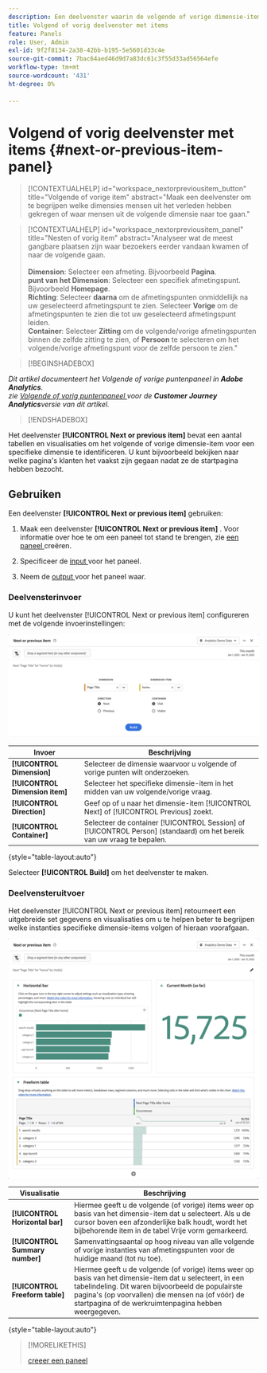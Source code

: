 ```yaml
---
description: Een deelvenster waarin de volgende of vorige dimensie-items voor een specifieke dimensie worden weergegeven.
title: Volgend of vorig deelvenster met items
feature: Panels
role: User, Admin
exl-id: 9f2f8134-2a38-42bb-b195-5e5601d33c4e
source-git-commit: 7bac64aed46d9d7a83dc61c3f55d33ad56564efe
workflow-type: tm+mt
source-wordcount: '431'
ht-degree: 0%

---
```


# Volgend of vorig deelvenster met items {#next-or-previous-item-panel}

<!-- markdownlint-disable MD034 -->

>[!CONTEXTUALHELP]
>id="workspace_nextorpreviousitem_button"
>title="Volgende of vorige item"
>abstract="Maak een deelvenster om te begrijpen welke dimensies mensen uit het verleden hebben gekregen of waar mensen uit de volgende dimensie naar toe gaan."

<!-- markdownlint-disable MD034 -->

<!-- markdownlint-disable MD034 -->

>[!CONTEXTUALHELP]
>id="workspace_nextorpreviousitem_panel"
>title="Nesten of vorig item"
>abstract="Analyseer wat de meest gangbare plaatsen zijn waar bezoekers eerder vandaan kwamen of naar de volgende gaan.<br/><br/>**Dimension**: Selecteer een afmeting. Bijvoorbeeld **Pagina**.<br/>**punt van het Dimension**: Selecteer een specifiek afmetingspunt. Bijvoorbeeld **Homepage**.<br/>**Richting**: Selecteer **daarna** om de afmetingspunten onmiddellijk na uw geselecteerd afmetingspunt te zien. Selecteer **Vorige** om de afmetingspunten te zien die tot uw geselecteerd afmetingspunt leiden.<br/>**Container**: Selecteer **Zitting** om de volgende/vorige afmetingspunten binnen de zelfde zitting te zien, of **Persoon** te selecteren om het volgende/vorige afmetingspunt voor de zelfde persoon te zien."

<!-- markdownlint-enable MD034 -->

>[!BEGINSHADEBOX]

*Dit artikel documenteert het Volgende of vorige puntenpaneel in **Adobe Analytics**.<br/> zie [ Volgende of vorig puntenpaneel ](https://experienceleague.adobe.com/en/docs/analytics/analyze/analysis-workspace/panels/next-previous) voor de **Customer Journey Analytics**versie van dit artikel.*

>[!ENDSHADEBOX]

Het deelvenster **[!UICONTROL Next or previous item]** bevat een aantal tabellen en visualisaties om het volgende of vorige dimensie-item voor een specifieke dimensie te identificeren. U kunt bijvoorbeeld bekijken naar welke pagina&#39;s klanten het vaakst zijn gegaan nadat ze de startpagina hebben bezocht.

## Gebruiken

Een deelvenster **[!UICONTROL Next or previous item]** gebruiken:

1. Maak een deelvenster **[!UICONTROL Next or previous item]** . Voor informatie over hoe te om een paneel tot stand te brengen, zie [ een paneel ](panels.md#create-a-panel) creëren.

1. Specificeer de [ input ](#panel-input) voor het paneel.

1. Neem de [ output ](#panel-output) voor het paneel waar.

### Deelvensterinvoer

U kunt het deelvenster [!UICONTROL Next or previous item] configureren met de volgende invoerinstellingen:

![ Volgende of vorige puntenpaneel ](assets/next-or-previous-item.png)

| Invoer | Beschrijving |
| --- | --- |
| **[!UICONTROL Dimension]** | Selecteer de dimensie waarvoor u volgende of vorige punten wilt onderzoeken. |
| **[!UICONTROL Dimension item]** | Selecteer het specifieke dimensie-item in het midden van uw volgende/vorige vraag. |
| **[!UICONTROL Direction]** | Geef op of u naar het dimensie-item [!UICONTROL Next] of [!UICONTROL Previous] zoekt. |
| **[!UICONTROL Container]** | Selecteer de container [!UICONTROL Session] of [!UICONTROL Person] (standaard) om het bereik van uw vraag te bepalen. |

{style="table-layout:auto"}

Selecteer **[!UICONTROL Build]** om het deelvenster te maken.

### Deelvensteruitvoer

Het deelvenster [!UICONTROL Next or previous item] retourneert een uitgebreide set gegevens en visualisaties om u te helpen beter te begrijpen welke instanties specifieke dimensie-items volgen of hieraan voorafgaan.


![ Volgende/Vorige paneeloutput ](assets/next-or-previous-item-output.png)


| Visualisatie | Beschrijving |
| --- | --- |
| **[!UICONTROL Horizontal bar]** | Hiermee geeft u de volgende (of vorige) items weer op basis van het dimensie-item dat u selecteert. Als u de cursor boven een afzonderlijke balk houdt, wordt het bijbehorende item in de tabel Vrije vorm gemarkeerd. |
| **[!UICONTROL Summary number]** | Samenvattingsaantal op hoog niveau van alle volgende of vorige instanties van afmetingspunten voor de huidige maand (tot nu toe). |
| **[!UICONTROL Freeform table]** | Hiermee geeft u de volgende (of vorige) items weer op basis van het dimensie-item dat u selecteert, in een tabelindeling. Dit waren bijvoorbeeld de populairste pagina&#39;s (op voorvallen) die mensen na (of vóór) de startpagina of de werkruimtenpagina hebben weergegeven. |

{style="table-layout:auto"}


>[!MORELIKETHIS]
>
>[ creeer een paneel ](/help//analyze/analysis-workspace/c-panels/panels.md#create-a-panel)
>

<!--
# Next or previous item panel

This panel contains a number of tables and visualizations to easily identify the next or previous dimension item for a specific dimension. For example, you might want to explore which pages customers went to most often after they visited the Home page.

## Access the panel

You can access the panel from within [!UICONTROL Reports] or within [!UICONTROL Workspace].

| Access point | Description |
| --- | --- |
| [!UICONTROL Reports] | <ul><li>The panel is already dropped into a project.</li><li>The left rail is collapsed.</li><li>If you selected [!UICONTROL Next page], default settings have already been applied, such as [!UICONTROL Page] for [!UICONTROL Dimension], and the top page as the [!UICONTROL Dimension Item], [!UICONTROL Next] for [!UICONTROL Direction] and [!UICONTROL Visit] for [!UICONTROL Container]. You can modify all these settings.</li></ul>![Next/Previous panel](assets/next-previous.png)|
| Workspace | Create a new project and select the Panel icon in the left rail. Then drag the [!UICONTROL Next or previous item] panel above the Freeform table. Notice that the [!UICONTROL Dimension] and [!UICONTROL Dimension Item] fields are left blank. Select a dimension from the drop-down list. [!UICONTROL Dimension items] are populated based on the [!UICONTROL dimension] you chose. The top dimension item gets added, but you can select a different item. The defaults are Next and Visitor. Again, you can modify these as well.<p>![Next/Previous panel](assets/next-previous2.png) |

{style="table-layout:auto"}

## Panel Inputs {#Input}

You can configure the [!UICONTROL Next or previous item] panel panel using these input settings:

| Setting | Description |
| --- | --- |
| Segment (or other component) drop zone | You can drag and drop segments or other components to further filter your panel results. |
| Dimension | The dimension for which you want to explore next or previous items. |
| Dimension Item | The specific item at the center of your next/previous inquiry. |
| Direction | Specify whether you are looking for the [!UICONTROL Next] or the [!UICONTROL Previous] dimension item. |
| Container | [!UICONTROL Visit] or [!UICONTROL Visitor] (default) determine the scope of your inquiry. |

{style="table-layout:auto"}

Click **[!UICONTROL Build]** to build the panel.

## Panel output {#output}

The [!UICONTROL Next or previous item] panel returns a rich set of data and visualizations to help you better understand what occurrences follow or precede specific dimension items.

![Next/Previous panel output](assets/next-previous-output.png)

![Next/Previous panel output](assets/next-previous-output2.png)

| Visualization | Description |
| --- | --- |
| Horizontal bar | Lists the next (or previous) items based on the dimension item you chose. Hovering over an individual bar highlights the corresponding item in the Freeform table. |
| Summary number | High-level summary number of all next or previous dimension item occurrences for the current month (so far.) |
| Freeform table | Lists the next (or previous) items based on the dimension item you chose, in a table format. For example, which were the most popular pages (by occurrences) that people went to after (or before) the home page or the workspace page. |

{style="table-layout:auto"}

-->